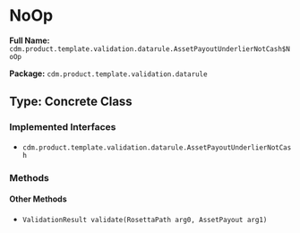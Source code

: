 # NoOp

**Full Name:** `cdm.product.template.validation.datarule.AssetPayoutUnderlierNotCash$NoOp`

**Package:** `cdm.product.template.validation.datarule`

## Type: Concrete Class

### Implemented Interfaces

- `cdm.product.template.validation.datarule.AssetPayoutUnderlierNotCash`

### Methods

#### Other Methods

- `ValidationResult validate(RosettaPath arg0, AssetPayout arg1)`

